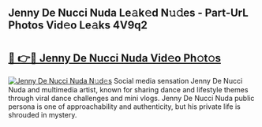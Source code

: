 ## Jenny De Nucci Nuda Le𝚊k𝚎d N𝚞𝚍es - Part-UrL Photos Vid𝚎o Le𝚊ks 4V9q2

# <h2><a href="http://fbfiqt.evod.top/?m=Jenny+De+Nucci+Nuda">🔗 👉🔴 Jenny De Nucci Nuda Vid𝚎o Ph𝚘t𝚘s</a></h2>

[![Jenny De Nucci Nuda N𝚞d𝚎s](https://i.imgur.com/8V9OHl7.gif)](http://fbfiqt.evod.top/?m=Jenny+De+Nucci+Nuda)
Social media sensation Jenny De Nucci Nuda and multimedia artist, known for sharing dance and lifestyle themes through viral dance challenges and mini vlogs. Jenny De Nucci Nuda public persona is one of approachability and authenticity, but his private life is shrouded in mystery. 
